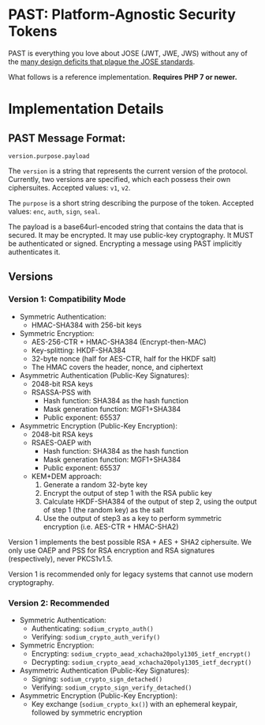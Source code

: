 # PAST: Platform-Agnostic Security Tokens

PAST is everything you love about JOSE (JWT, JWE, JWS) without any of the
[many design deficits that plague the JOSE standards](https://paragonie.com/blog/2017/03/jwt-json-web-tokens-is-bad-standard-that-everyone-should-avoid).

What follows is a reference implementation. **Requires PHP 7 or newer.**

# Implementation Details

## PAST Message Format:

```
version.purpose.payload
```

The `version` is a string that represents the current version of the protocol. Currently,
two versions are specified, which each possess their own ciphersuites. Accepted values:
`v1`, `v2`.

The `purpose` is a short string describing the purpose of the token. Accepted values:
`enc`, `auth`, `sign`, `seal`.

The payload is a base64url-encoded string that contains the data that is secured. It may be
encrypted. It may use public-key cryptography. It MUST be authenticated or signed. Encrypting
a message using PAST implicitly authenticates it.

## Versions

### Version 1: Compatibility Mode

* Symmetric Authentication:
  * HMAC-SHA384 with 256-bit keys
* Symmetric Encryption:
  * AES-256-CTR + HMAC-SHA384 (Encrypt-then-MAC)
  * Key-splitting: HKDF-SHA384
  * 32-byte nonce (half for AES-CTR, half for the HKDF salt)
  * The HMAC covers the header, nonce, and ciphertext
* Asymmetric Authentication (Public-Key Signatures):
  * 2048-bit RSA keys
  * RSASSA-PSS with
    * Hash function: SHA384 as the hash function
    * Mask generation function: MGF1+SHA384
    * Public exponent: 65537
* Asymmetric Encryption (Public-Key Encryption):
  * 2048-bit RSA keys
  * RSAES-OAEP with
    * Hash function: SHA384 as the hash function
    * Mask generation function: MGF1+SHA384
    * Public exponent: 65537
  * KEM+DEM approach:
    1. Generate a random 32-byte key
    2. Encrypt the output of step 1 with the RSA public key
    3. Calculate HKDF-SHA384 of the output of step 2, using the output of
       step 1 (the random key) as the salt
    4. Use the output of step3 as a key to perform symmetric encryption
       (i.e. AES-CTR + HMAC-SHA2)

Version 1 implements the best possible RSA + AES + SHA2 ciphersuite. We only use
OAEP and PSS for RSA encryption and RSA signatures (respectively), never PKCS1v1.5.

Version 1 is recommended only for legacy systems that cannot use modern cryptography.

### Version 2: Recommended

* Symmetric Authentication: 
  * Authenticating: `sodium_crypto_auth()`
  * Verifying: `sodium_crypto_auth_verify()`
* Symmetric Encryption:
  * Encrypting: `sodium_crypto_aead_xchacha20poly1305_ietf_encrypt()`
  * Decrypting: `sodium_crypto_aead_xchacha20poly1305_ietf_decrypt()`
* Asymmetric Authentication (Public-Key Signatures): 
  * Signing: `sodium_crypto_sign_detached()` 
  * Verifying: `sodium_crypto_sign_verify_detached()`
* Asymmetric Encryption (Public-Key Encryption):
  * Key exchange (`sodium_crypto_kx()`) with an ephemeral keypair,
    followed by symmetric encryption
